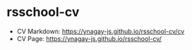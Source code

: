 # rsschool-cv

+ CV Markdown: https://ynagay-js.github.io/rsschool-cv/cv
+ CV Page: https://ynagay-js.github.io/rsschool-cv/